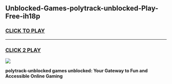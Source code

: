 
## Unblocked-Games-polytrack-unblocked-Play-Free-ih18p
<h3>
<a href="https://premium76.site?title=polytrack-unblocked&ref=18A">CLICK TO PLAY</a></h3>
<hr>

<h3>
<a href="https://premium76.site?title=polytrack-unblocked&ref=18A">CLICK 2 PLAY</a>
  
</h3>

<a href="https://premium76.site?title=polytrack-unblocked&ref=18A"><img src="https://clearcache.store/games.png"></a>


**polytrack-unblocked games unblocked: Your Gateway to Fun and Accessible Online Gaming**
